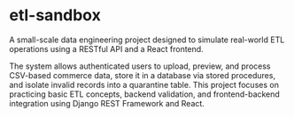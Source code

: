 # etl-sandbox
A small-scale data engineering project designed to simulate real-world ETL operations using a RESTful API and a React frontend.

The system allows authenticated users to upload, preview, and process CSV-based commerce data, store it in a database via stored procedures, and isolate invalid records into a quarantine table.
This project focuses on practicing basic ETL concepts, backend validation, and frontend-backend integration using Django REST Framework and React.
